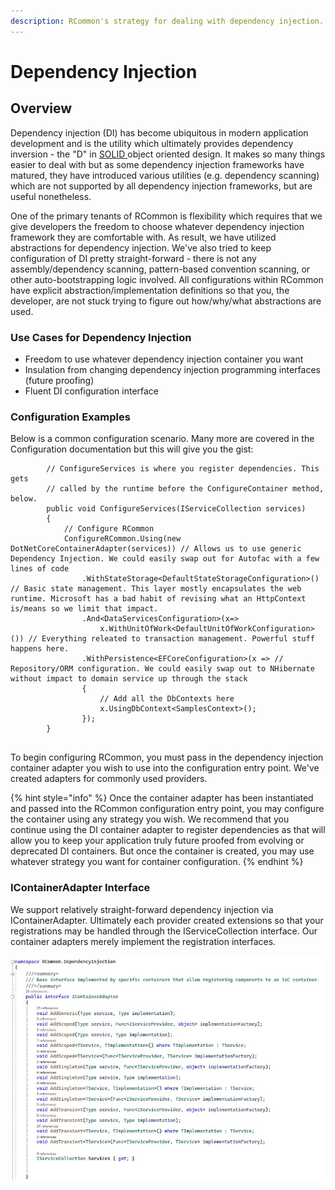 ```yaml
---
description: RCommon's strategy for dealing with dependency injection.
---
```


# Dependency Injection

## Overview

Dependency injection (DI) has become ubiquitous in modern application development and is the utility which ultimately provides dependency inversion - the "D" in [SOLID ](https://en.wikipedia.org/wiki/SOLID)object oriented design. It makes so many things easier to deal with but as some dependency injection frameworks have matured, they have introduced various utilities (e.g. dependency scanning) which are not supported by all dependency injection frameworks, but are useful nonetheless.&#x20;

One of the primary tenants of RCommon is flexibility which requires that we give developers the freedom to choose whatever dependency injection framework they are comfortable with. As  result, we have utilized abstractions for dependency injection. We've also tried to keep configuration of DI pretty straight-forward - there is not any assembly/dependency scanning, pattern-based convention scanning, or other auto-bootstrapping logic involved. All configurations within RCommon have explicit abstraction/implementation definitions so that you, the developer, are not stuck trying to figure out how/why/what abstractions are used.&#x20;

### Use Cases for Dependency Injection

* Freedom to use whatever dependency injection container you want
* Insulation from changing dependency injection programming interfaces (future proofing)
* Fluent DI configuration interface

### Configuration Examples

Below is a common configuration scenario. Many more are covered in the Configuration documentation but this will give you the gist:&#x20;

```
        // ConfigureServices is where you register dependencies. This gets
        // called by the runtime before the ConfigureContainer method, below.
        public void ConfigureServices(IServiceCollection services)
        {
            // Configure RCommon
            ConfigureRCommon.Using(new DotNetCoreContainerAdapter(services)) // Allows us to use generic Dependency Injection. We could easily swap out for Autofac with a few lines of code
                .WithStateStorage<DefaultStateStorageConfiguration>() // Basic state management. This layer mostly encapsulates the web runtime. Microsoft has a bad habit of revising what an HttpContext is/means so we limit that impact.
                .And<DataServicesConfiguration>(x=>
                    x.WithUnitOfWork<DefaultUnitOfWorkConfiguration>()) // Everything releated to transaction management. Powerful stuff happens here.
                .WithPersistence<EFCoreConfiguration>(x => // Repository/ORM configuration. We could easily swap out to NHibernate without impact to domain service up through the stack
                {
                    // Add all the DbContexts here
                    x.UsingDbContext<SamplesContext>();
                });
        }
        
```

To begin configuring RCommon, you must pass in the dependency injection container adapter you wish to use into the configuration entry point. We've created adapters for commonly used providers.

{% hint style="info" %}
&#x20;Once the container adapter has been instantiated and passed into the RCommon configuration entry point, you may configure the container using any strategy you wish. We recommend that you continue using the DI container adapter to register dependencies as that will allow you to keep your application truly future proofed from evolving or deprecated DI containers.  But once the container is created, you may use whatever strategy you want for container configuration.&#x20;
{% endhint %}

### IContainerAdapter Interface

We support relatively straight-forward dependency injection via IContainerAdapter. Ultimately each provider created extensions so that your registrations may be handled through the IServiceCollection interface. Our container adapters merely implement the registration interfaces.

![](../../../.gitbook/assets/IContainerAdapter.JPG)
